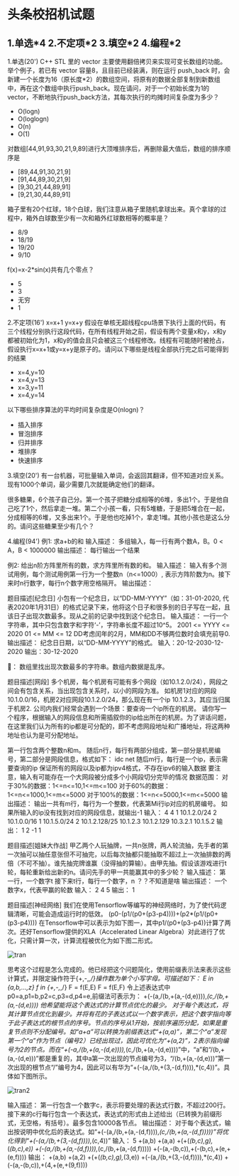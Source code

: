 # 头条校招机试题

## 1.单选\*4  2.不定项\*2  3.填空\*2  4.编程\*2

1.单选(20')
C++ STL 里的 vector 主要使用翻倍拷贝来实现可变长数组的功能。举个例子，若已有 vector 容量8，且目前已经装满，则在运行 push_back 时，会新建一个长度为16（原长度*2）的数组空间，将原有的数据全部复制到新数组中，再在这个数组中执行push_back。现在请问，对于一个初始长度为1的vector，不断地执行push_back方法，其每次执行的均摊时间复杂度为多少？

* O(logn)
* O(loglogn)
* O(n)
* O(1)

对数组[44,91,93,30,21,9,89]进行大顶堆排序后，再删除最大值后，数组的排序顺序是

* [89,44,91,30,21,9]
* [91,44,89,30,21,9]
* [9,30,21,44,89,91]
* [9,21,30,44,89,91]

箱子里有20个红球，18个白球，我们注意从箱子里随机拿球出来。真个拿球的过程中，箱外白球数至少有一次和箱外红球数相等的概率是？

* 8/9
* 18/19
* 19/20
* 9/10

f(x)=x-2*sin(x)共有几个零点？

* 5
* 3
* 无穷
* 1

2.不定项(16')
x=x+1
y=x+y
假设在单核无超线程cpu场景下执行上面的代码，有三个线程分别执行这段代码，在所有线程开始之前，假设有两个变量x和y，x和y都被初始化为1，x和y的值会且只会被这三个线程修改。线程有可能随时被抢占，假设执行x=x+1或y=x+y是原子的。请问以下哪些是线程全部执行完之后可能得到的结果

* x=4,y=10
* x=4,y=13
* x=3,y=11
* x=4,y=14

以下哪些排序算法的平均时间复杂度是O(nlogn)？

* 插入排序
* 冒泡排序
* 归并排序
* 堆排序
* 快速排序

3.填空(20')
有一台机器，可批量输入单词，会返回其翻译，但不知道对应关系。
现有1000个单词，最少需要几次就能确定他们的翻译。

很多糖果，6个孩子自己分。第一个孩子把糖分成相等的6堆，多出1个。于是他自己吃了1个，然后拿走一堆。第二个小孩一看，只有5堆糖，于是把5堆合在一起，分成相等的6堆，又多出来1个。于是他也吃掉1个，拿走1堆。其他小孩也是这么分的。请问这些糖果至少有几个？

4.编程(94')
例1:
求a+b的和
输入描述：
多组输入，每一行有两个数A，B。0 < A，B < 1000000
输出描述：
每行输出一个结果

例2:
给出n阶方阵里所有的数，求方阵里所有数的和。
输入描述：
输入有多个测试用例，每个测试用例第一行为一个整数n（n<=1000）, 表示方阵阶数为n。接下来时n行数字，每行n个数字用空格隔开。
输出描述：

题目描述[纪念日]
小包有一个纪念日，以“DD-MM-YYYY”（如：31-01-2020, 代表2020年1月31日）的格式记录下来，他将这个日子和很多别的日子写在一起，且该日子出现次数最多。现从之前的记录中找到这个纪念日。
输入描述：
一行一个字符串，其中只包含数字和字符‘-’，字符串长度不超过10^5。
2001 <= YYYY <= 2020
01 <= MM <= 12
DD考虑闰年的2月，MM和DD不够两位数时会填充前导0.
输出描述：
纪念日日期，以“DD-MM-YYYY”的格式。
输入：20-12-2030-12-2020
输出：30-12-2020

🐻：
数组里找出现次数最多的字符串。数组内数据是乱序。

题目描述[网段]
多个机房，每个机房有可能有多个网段（如10.1.2.0/24），网段之间会有包含关系，当出现包含关系时，以小的网段为准。
如机房1对应的网段10.1.0.0/16，机房2对应网段10.1.2.0/24，那么现在有一个ip 10.1.2.3，其应当归属于机房2.
公司内我们经常会遇到一个场景：要查询一个ip所在的机房。
请你写一个程序，根据输入的网段信息和所需插叙你的ip给出所在的机房。为了讲话问题，在这里我们认为所有的ip都是可分配的，即不考虑网段地址和广播地址，将这两种地址也认为是可分配地址。

第一行包含两个整数n和m。
随后n行，每行有两部分组成，第一部分是机房编号，第二部分是网段信息，格式如下：
idc net
随后m行，每行是一个ip，表示需要查询的ip
保证所有的网段以及ip都为ipv4格式，不存在ipv6的输入数据
要注意，输入有可能存在一个大网段被分成多个小网段切分完毕的情况
数据范围：
对于30%的数据：1<=n<=10,1<=m<=100
对于60%的数据：1<=n<=1000,1<=m<=5000
对于100%的数据：1<=n<=5000,1<=m<=5000
输出描述：
输出一共有m行，每行为一个整数，代表第Mi行ip对应的机房编号。
如果所输入的ip没有找到对应的网段信息，就输出-1
输入：
4 4
1 10.1.2.0/24
2 10.1.0.0/16
1 10.1.5.0/24
2 10.1.2.128/25
10.1.2.3
10.1.2.129
10.3.2.1
10.1.5.2
输出：
1
2
-1
1

题目描述[姐妹大作战]
甲乙两个人玩抽牌，一共n张牌，两人轮流抽，先手者的第一次抽可以抽任意张但不可抽完，以后每次抽都只能抽取不超过上一次抽排数的两倍（不可不抽）。谁先抽完牌谁赢（没得抽的算输）。由甲先抽。假设该游戏进行t轮，每轮重新给出新的n。请问先手的甲一共能赢其中的多少轮？
输入描述：
第一行，一个数字t
接下来t行，每行一个数字，n
？？不知道是啥
输出描述：
一个数字x，代表甲赢的轮数
输入：
2
4
5
输出：
1

题目描述[神经网络]
我们在使用Tensorflow等编写的神经网络时，为了使代码逻辑清晰，可能会造成运行时的低效。
(p0-(p1/(p0+(p3-p4))))+(p2*(p1/(p0+(p3-p4))))
在Tensorflow中可以表示为如下图一，其中p1/(p0+(p3-p4))计算了两次。还好Tensorflow提供的XLA（Accelerated Linear Algebra）对此进行了优化，只需计算一次，计算流程被优化为如下图二形式。

![tran](/assets/37/tran.png)

思考这个过程是怎么完成的。他已经把这个问题简化，使用前缀表示法来表示这些计算式，并限定操作符于{+,-,*,/}操作数为单个小写字母。可描述如下：
E in {a,b,...,z}
f in {+,-,*,/}
F = f(E,E)
F = f(E,F)
令上述表达式中p0=a,p1=b,p2=c,p3=d,p4=e,前缀法可表示为：
+(-(a,/(b,+(a,-(d,e)))),*(c,/(b,+(a,-(d,e))))
他希望能将这个表达式的计算节点优化的最少。
对于每个表达式，将其计算节点优化到最少。并将有花的子表达式以一个数字表示，把这个数字指向等于此子表达式的根节点的序号。节点的序号从1开始，按前序遍历分配，如果是重复节点则不分配编号。如“a+a”可以转换为前缀表达式“+(a,a)”，第二个“a”发现第一个“a”作为节点（编号2）已经出现过，因此可优化为“+(a,2)”，2表示指向编号为2的节点。而在“+(-a,/(b,+(a,-(d,e)))),*(c,/(b,+(a,-(d,e))))”中，“a”和“/(b,+(a,-(d,e)))”都是重复的，其中a第一次出现的节点编号为3，“/(b,+(a,-(d,e)))”第一次出现的根节点“/”编号为4，因此可以有华为“+(-(a,/(b,+(3,-(d,f)))),*(c,4))”。具体如下图所示。

![tran2](/assets/37/tran2.jpg)

输入描述：
第一行包含一个数字c，表示将要处理的表达式行数，不超过200行。接下来的c行每行包含一个表达式，表达式的形式由上述给出（已转换为前缀形式，无空格，有括号）。最多包含10000各节点。
输出描述：
对于每个表达式，输出按说明中优化后的表达式。如“+(-(a,/(b,+(a,-(d,f)))),*(c,/(b,+(a,-(d,f)))))”将优化得到“+(-(a,/(b,+(3,-(d,f)))),*(c,4))”
输入：
5
+(a,b)
+(a,a)
+(+(*(b,c),g),*(*(b,c),e))
+(-(a,/(b,+(a,-(d,f)))),*(c,/(b,+(a,-(d,f)))))
+(-(a,-(b,c)),+(-(b,c),+(e,+(e,f))))
输出：
+(a,b)
+(a,2)
+(+(*(b,c),g),*(3,e))
+(-(a,/(b,+(3,-(d,f)))),*(c,4))
+(-(a,-(b,c)),+(4,+(e,+(9,f))))

